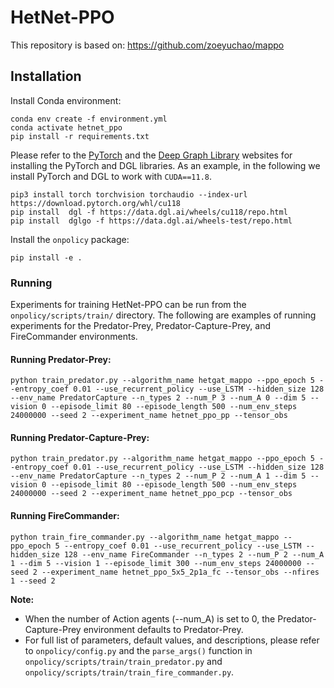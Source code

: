 # HetNet-PPO


This repository is based on: https://github.com/zoeyuchao/mappo


## Installation
Install Conda environment: 
```shell
conda env create -f environment.yml
conda activate hetnet_ppo
pip install -r requirements.txt
```

Please refer to the [PyTorch](https://pytorch.org/get-started/locally/) and the [Deep Graph Library](https://www.dgl.ai/pages/start.html) websites for installing the PyTorch and DGL libraries. As an example, in the following we install PyTorch and DGL to work with `CUDA==11.8`. 

```shell
pip3 install torch torchvision torchaudio --index-url https://download.pytorch.org/whl/cu118
pip install  dgl -f https://data.dgl.ai/wheels/cu118/repo.html
pip install  dglgo -f https://data.dgl.ai/wheels-test/repo.html
```

Install the `onpolicy` package: 

```shell
pip install -e . 
```

### Running

Experiments for training HetNet-PPO can be run from the `onpolicy/scripts/train/` directory. The following are examples of running experiments for the Predator-Prey, Predator-Capture-Prey, and FireCommander environments.


#### Running Predator-Prey:

```shell
python train_predator.py --algorithm_name hetgat_mappo --ppo_epoch 5 --entropy_coef 0.01 --use_recurrent_policy --use_LSTM --hidden_size 128 --env_name PredatorCapture --n_types 2 --num_P 3 --num_A 0 --dim 5 --vision 0 --episode_limit 80 --episode_length 500 --num_env_steps 24000000 --seed 2 --experiment_name hetnet_ppo_pp --tensor_obs
```

#### Running Predator-Capture-Prey:
```shell
python train_predator.py --algorithm_name hetgat_mappo --ppo_epoch 5 --entropy_coef 0.01 --use_recurrent_policy --use_LSTM --hidden_size 128 --env_name PredatorCapture --n_types 2 --num_P 2 --num_A 1 --dim 5 --vision 0 --episode_limit 80 --episode_length 500 --num_env_steps 24000000 --seed 2 --experiment_name hetnet_ppo_pcp --tensor_obs
```


#### Running FireCommander:
```shell
python train_fire_commander.py --algorithm_name hetgat_mappo --ppo_epoch 5 --entropy_coef 0.01 --use_recurrent_policy --use_LSTM --hidden_size 128 --env_name FireCommander --n_types 2 --num_P 2 --num_A 1 --dim 5 --vision 1 --episode_limit 300 --num_env_steps 24000000 --seed 2 --experiment_name hetnet_ppo_5x5_2p1a_fc --tensor_obs --nfires 1 --seed 2
```



**Note:** 
- When the number of Action agents (--num_A) is set to 0, the Predator-Capture-Prey environment defaults to Predator-Prey.
- For full list of parameters, default values, and descriptions, please refer to `onpolicy/config.py` and the `parse_args()` function in `onpolicy/scripts/train/train_predator.py` and `onpolicy/scripts/train/train_fire_commander.py`.

